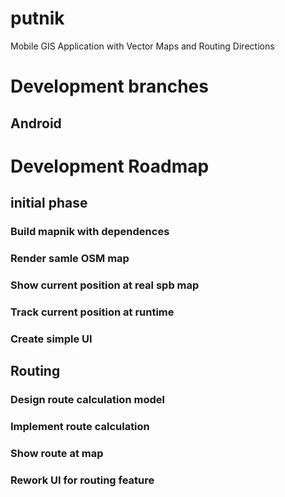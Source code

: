 putnik
======
Mobile GIS Application with Vector Maps and Routing Directions

# Development branches
## Android

# Development Roadmap

## initial phase

### Build mapnik with dependences
### Render samle OSM map
### Show current position at real spb map
### Track current position at runtime
### Create simple UI

## Routing
### Design route calculation model
### Implement route calculation
### Show route at map
### Rework UI for routing feature

